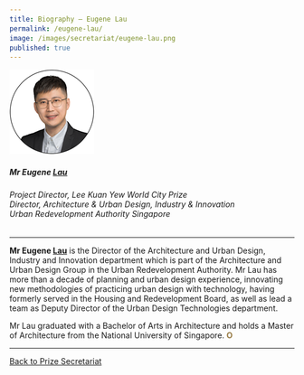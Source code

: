 ```yaml
---
title: Biography — Eugene Lau
permalink: /eugene-lau/
image: /images/secretariat/eugene-lau.png
published: true
---
```


<div style="width:150px"><img src="/images/secretariat/eugene-lau.png" alt="Eugene Lau" /></div>

##### **Mr Eugene <u>Lau</u>** 

###### Project Director, Lee Kuan Yew World City Prize <br> Director, Architecture & Urban Design, Industry & Innovation <br> Urban Redevelopment Authority Singapore

---

**Mr Eugene <u>Lau</u>** is the Director of the Architecture and Urban Design, Industry and Innovation department which is part of the Architecture and Urban Design Group in the Urban Redevelopment Authority. Mr Lau has more than a decade of planning and urban design experience, innovating new methodologies of practicing urban design with technology, having formerly served in the Housing and Redevelopment Board, as well as lead a team as Deputy Director of the Urban Design Technologies department. 

Mr Lau graduated with a Bachelor of Arts in Architecture and holds a Master of Architecture from the National University of Singapore. **<font color="#967942">O</font>**

---

[Back to Prize Secretariat](/prize-secretariat/)
